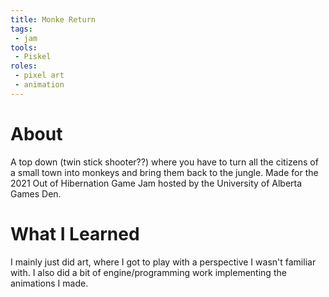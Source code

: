 ```yaml
---
title: Monke Return
tags:
 - jam
tools:
 - Piskel
roles:
 - pixel art
 - animation
---
```


# About
A top down (twin stick shooter??) where you have to turn all the citizens of a small town into monkeys and bring them back to the jungle. Made for the 2021 Out of Hibernation Game Jam hosted by the University of Alberta Games Den.

# What I Learned
I mainly just did art, where I got to play with a perspective I wasn't familiar with. I also did a bit of engine/programming work implementing the animations I made.